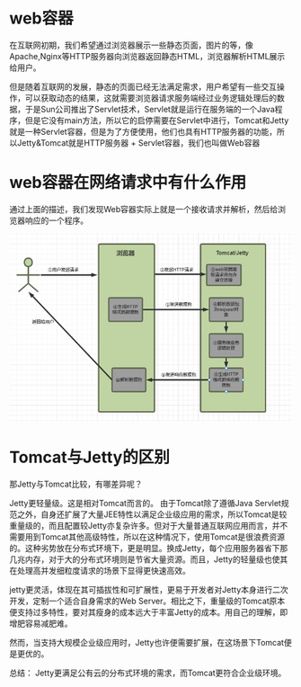 # web容器
在互联网初期，我们希望通过浏览器展示一些静态页面，图片的等，像Apache,Nginx等HTTP服务器向浏览器返回静态HTML，浏览器解析HTML展示给用户。

但是随着互联网的发展，静态的页面已经无法满足需求，用户希望有一些交互操作，可以获取动态的结果，这就需要浏览器请求服务端经过业务逻辑处理后的数据，于是Sun公司推出了Servlet技术，Servlet就是运行在服务端的一个Java程序，但是它没有main方法，所以它的启停需要在Servlet中进行，Tomcat和Jetty就是一种Servlet容器，但是为了方便使用，他们也具有HTTP服务器的功能，所以Jetty&Tomcat就是HTTP服务器 + Servlet容器，我们也叫做Web容器
# web容器在网络请求中有什么作用
通过上面的描述，我们发现Web容器实际上就是一个接收请求并解析，然后给浏览器响应的一个程序。

![](/asset/web容器处理请求流程.png)

# Tomcat与Jetty的区别
那Jetty与Tomcat比较，有哪差异呢？

Jetty更轻量级。这是相对Tomcat而言的。 
由于Tomcat除了遵循Java Servlet规范之外，自身还扩展了大量JEE特性以满足企业级应用的需求，所以Tomcat是较重量级的，而且配置较Jetty亦复杂许多。但对于大量普通互联网应用而言，并不需要用到Tomcat其他高级特性，所以在这种情况下，使用Tomcat是很浪费资源的。这种劣势放在分布式环境下，更是明显。换成Jetty，每个应用服务器省下那几兆内存，对于大的分布式环境则是节省大量资源。而且，Jetty的轻量级也使其在处理高并发细粒度请求的场景下显得更快速高效。

jetty更灵活，体现在其可插拔性和可扩展性，更易于开发者对Jetty本身进行二次开发，定制一个适合自身需求的Web Server。相比之下，重量级的Tomcat原本便支持过多特性，要对其瘦身的成本远大于丰富Jetty的成本。用自己的理解，即增肥容易减肥难。

然而，当支持大规模企业级应用时，Jetty也许便需要扩展，在这场景下Tomcat便是更优的。

总结： 
Jetty更满足公有云的分布式环境的需求，而Tomcat更符合企业级环境。
